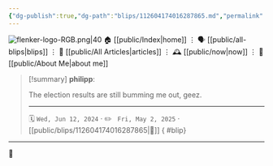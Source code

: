 ```yaml
---
{"dg-publish":true,"dg-path":"blips/112604174016287865.md","permalink":"/blips/112604174016287865/","title":"philipp on mastodon @ 2024-06-12"}
---
```



<div class="transclusion internal-embed is-loaded"><div class="markdown-embed">




![flenker-logo-RGB.png|40](/img/user/attachments/flenker-logo-RGB.png)
🏠 [[public/Index\|home]]  ⋮ 🗣️ [[public/all-blips\|blips]] ⋮  📝 [[public/All Articles\|articles]]  ⋮ 🕰️ [[public/now\|now]] ⋮ 🪪 [[public/About Me\|about me]]


</div></div>


> [!summary] **philipp**:
>
> The election results are still bumming me out, geez.
> - - -
>
> 🗓️ <code>Wed, Jun 12, 2024</code>  · ✏️ <code> Fri, May 2, 2025</code>  · [[public/blips/112604174016287865\|🔗]]
{ #blip}


- - -

 👾
